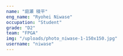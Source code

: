 ```yaml
---
name: "庭瀬 稜平"
eng_name: "Ryohei Niwase"
occupation: "Student"
grade: "D2"
team: "FPGA"
img: "/uploads/photo_niwase-1-150x150.jpg"
username: "niwase"
---
```

